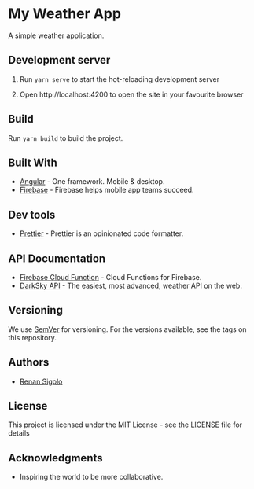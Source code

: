 # My Weather App

A simple weather application.

## Development server

1.  Run `yarn serve` to start the hot-reloading development server

1.  Open http://localhost:4200 to open the site in your favourite browser

## Build

Run `yarn build` to build the project.

## Built With

* [Angular](https://angular.io) - One framework. Mobile & desktop.
* [Firebase](https://firebase.google.com/) - Firebase helps mobile app teams succeed.

## Dev tools

* [Prettier](https://prettier.io/) - Prettier is an opinionated code formatter.

## API Documentation

* [Firebase Cloud Function](https://firebase.google.com/docs/functions/) -
Cloud Functions for Firebase.
* [DarkSky API](https://darksky.net/dev) - The easiest, most advanced, weather API on the web.

## Versioning

We use [SemVer](http://semver.org/) for versioning. For the versions available, see the tags on this repository.

## Authors

* [Renan Sigolo](https://github.com/renansigolo)

## License

This project is licensed under the MIT License - see the [LICENSE](LICENSE) file for details

## Acknowledgments

* Inspiring the world to be more collaborative.
